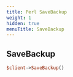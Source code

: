 ```yaml
---
title: Perl SaveBackup
weight: 1
hidden: true
menuTitle: SaveBackup
---
```

## SaveBackup
```perl
$client->SaveBackup()
```